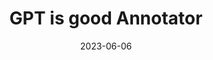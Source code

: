 ---
title: "GPT is good Annotator"
collection: publications
permalink: https://ieeexplore.ieee.org/xpl/conhome/10027565/proceeding
excerpt: 'The task of annotating complex structured data, such as graphs, into concise sum- maries poses a significant challenge across various domains, frequently requiring the allocation of significant time and specialized knowledge by human experts. In this work, we propose a generating-recovering annotation approach that leverages the one-shot learning capabilities of the Generative Pretrained Transformer (GPT) models. The proposed approach comprises a one-shot tuning phase followed by a generation phase.'
date: 2023-06-06
venue: 'Arxiv'
paperurl: 'https://ieeexplore.ieee.org/abstract/document/10027715'
citation: ''
authors: 'Xiaohuan Pei, Yanxi Li, Chang Xu'
image: 'images/annotator.png' 
code: 'https://github.com/TerryPei/C3P'
# page: 'https://github.com/TerryPei/AGCDM'

---